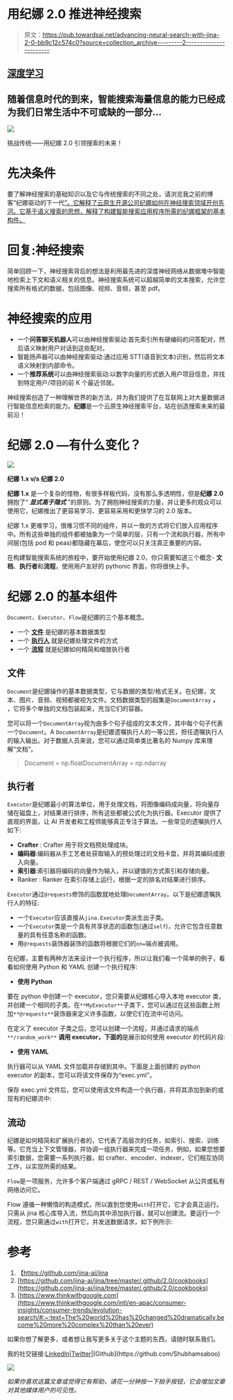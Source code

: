 # 用纪娜 2.0 推进神经搜索

> 原文：<https://pub.towardsai.net/advancing-neural-search-with-jina-2-0-bb9c12c574c0?source=collection_archive---------2----------------------->

## [深度学习](https://towardsai.net/p/category/machine-learning/deep-learning)

## 随着信息时代的到来，智能搜索海量信息的能力已经成为我们日常生活中不可或缺的一部分…

![](img/9a70d89be447aae7e0e6d9ae6de99e7b.png)

挑战传统——用纪娜 2.0 引领搜索的未来！

# 先决条件

要了解神经搜索的基础知识以及它与传统搜索的不同之处，请浏览我之前的博客“纪娜驱动的下一代[”。它解释了云原生开源公司纪娜如何在神经搜索领域开创先河。它基于语义搜索的思想，解释了构建智能搜索应用程序所需的纪娜框架的基本构件。](/next-gen-search-powered-by-jina-dca6953ca068)

# 回复:神经搜索

简单回顾一下，神经搜索背后的想法是利用最先进的深度神经网络从数据堆中智能地检索上下文和语义相关的信息。神经搜索系统可以超越简单的文本搜索，允许您搜索所有格式的数据，包括图像、视频、音频，甚至 pdf。

# 神经搜索的应用

*   一个**问答聊天机器人**可以由神经搜索驱动:首先索引所有硬编码的问答配对，然后语义映射用户对话到这些配对。
*   智能扬声器可以由神经搜索驱动:通过应用 STT(语音到文本)识别，然后将文本语义映射到内部命令。
*   一个**推荐系统**可以由神经搜索驱动:以数字向量的形式嵌入用户项目信息，并找到特定用户/项目的前 K 个最近邻居。

神经搜索创造了一种理解世界的新方法，并为我们提供了在互联网上对大量数据进行智能信息检索的能力。**纪娜**是一个云原生神经搜索平台，站在创造搜索未来的最前沿！

# 纪娜 2.0 —有什么变化？

![](img/22abeed75559eb8c7a62ac68b9d3ea58.png)

**纪娜 1.x v/s 纪娜 2.0**

**纪娜 1.x** 是一个复杂的怪物，有很多样板代码，没有那么多透明性，但是**纪娜 2.0** 拥抱了“ ***显式高于隐式*** ”的原则。为了拥抱神经搜索的力量，并让更多的观众可以使用它，纪娜推出了更容易学习、更容易采用和更快学习的 2.0 版本。

纪娜 1.x 更难学习，很难习惯不同的组件，并以一致的方式将它们放入应用程序中。所有这些单独的组件都被抽象为一个简单的层，只有一个流和执行器，所有中间层(包括 pod 和 peas)都隐藏在幕后，使您可以只关注真正重要的内容。

在构建智能搜索系统的旅程中，要开始使用纪娜 2.0，你只需要知道三个概念- **文档**、**执行者**和**流程**，使用用户友好的 pythonic 界面，你将很快上手。

# 纪娜 2.0 的基本组件

`Document`、`Executor`、`Flow`是纪娜的三个基本概念。

*   一个 [**文件**](https://github.com/jina-ai/jina/blob/master/.github/2.0/cookbooks/Document.md) 是纪娜的基本数据类型
*   一个 [**执行人**](https://github.com/jina-ai/jina/blob/master/.github/2.0/cookbooks/Executor.md) 就是纪娜处理文件的方式
*   一个 [**流程**](https://github.com/jina-ai/jina/blob/master/.github/2.0/cookbooks/Flow.md) 就是纪娜如何精简和缩放执行者

## 文件

`Document`是纪娜操作的基本数据类型，它与数据的类型/格式无关。在纪娜，文本、图片、音频、视频都被视为文件。文档数据类型的超集是`DocumentArray` ***，*** ，它将多个单独的文档包装起来，充当它们的容器。

您可以将一个`DocumentArray`视为由多个句子组成的文本文件，其中每个句子代表一个`Document`。A `DocumentArray`是纪娜遗嘱执行人的一等公民，担任遗嘱执行人的输入输出。对于数据人员来说，您可以通过简单类比著名的 Numpy 库来理解“文档”。

> Document = np.floatDocumentArray = np.ndarray

## 执行者

`Executor`是纪娜最小的算法单位，用于处理文档，将图像编码成向量，将向量存储在磁盘上，对结果进行排序，所有这些都被公式化为执行器。Executor 提供了直观的界面，让 AI 开发者和工程师能够真正专注于算法。一些常见的遗嘱执行人如下:

*   **Crafter** : Crafter 用于将文档预处理成块。
*   **编码器**:编码器从手工艺者处获取输入的预处理过的文档卡盘，并将其编码成嵌入向量。
*   **索引器**:索引器将编码的向量作为输入，并以键值的方式索引和存储向量。
*   Ranker : Ranker 在索引存储上运行，根据一定的排名对结果进行排序。

`Executor`通过`@requests`修饰的函数就地处理`DocumentArray`。以下是纪娜遗嘱执行人的特征:

*   一个`Executor`应该直接从`jina.Executor`类派生出子类。
*   一个`Executor`类是一个具有共享状态的函数包(通过`self`)，允许它包含任意数量的具有任意名称的函数。
*   用`@requests`装饰器装饰的函数将根据它们的`on=`端点被调用。

在纪娜，主要有两种方法来设计一个执行程序，所以让我们看一个简单的例子，看看如何使用 Python 和 YAML 创建一个执行程序:

*   **使用 Python**

要在 python 中创建一个 executor，您只需要从纪娜核心导入本地 executor 类，并创建一个相同的子类。在`**MyExecutor**`子类下，您可以通过在这些函数上附加`**@requests**`装饰器来定义许多函数，以使它们在流中可访问。

在定义了 executor 子类之后，您可以创建一个流程，并通过请求的端点`**/random_work**` **调用 executor，下面的**是展示如何使用 executor 的代码片段:

*   **使用 YAML**

执行器可以从 YAML 文件加载并存储到其中。下面是上面创建的 python executor 的副本，您可以将该文件保存为“exec.yml”。

保存 exec.yml 文件后，您可以使用该文件构造一个执行器，并将其添加到新的或现有的纪娜流中:

## 流动

纪娜是如何精简和扩展执行者的，它代表了高层次的任务，如索引、搜索、训练等。它充当上下文管理器，并协调一组执行器来完成一项任务，例如，如果您想要索引数据，您需要一系列执行器，如 crafter、encoder、indexer，它们相互协同工作，以实现所需的结果。

`Flow`是一项服务，允许多个客户端通过 gRPC / REST / WebSocket 从公共或私有网络访问它。

Flow 遵循一种懒惰的构造模式，所以直到您使用`with`打开它，它才会真正运行。只需从 jina 核心库导入流，然后向其中添加执行器，就可以创建流。要运行一个流程，您只需通过`with`打开它，并发送数据请求，如下例所示:

# 参考

1.  【https://github.com/jina-ai/jina 
2.  [https://github.com/jina-ai/jina/tree/master/.github/2.0/cookbooks](https://github.com/jina-ai/jina/tree/master/.github/2.0/cookbooks)
3.  [https://www.thinkwithgoogle.com](https://www.thinkwithgoogle.com/intl/en-apac/consumer-insights/consumer-trends/evolution-search/#:~:text=The%20world%20has%20changed%20dramatically,become%20more%20complex%20than%20ever)

如果你想了解更多，或者想让我写更多关于这个主题的东西，请随时联系我们。

我的社交链接:[LinkedIn](https://www.linkedin.com/in/shubhamsaboo/)|[Twitter](https://twitter.com/Saboo_Shubham_)|[Github](https://github.com/Shubhamsaboo)

![](img/440d750e176b369a88c4dc1b5d6c03c3.png)

*如果你喜欢这篇文章或觉得它有帮助，请花一分钟按一下拍手按钮，它会增加文章对其他媒体用户的可见性。*